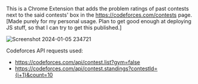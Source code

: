 This is a Chrome Extension that adds the problem ratings of past contests next to the said contests' box in the https://codeforces.com/contests page.
[Made purely for my personal usage. Plan to get good enough at deploying JS stuff, so that I can try to get this published.]

![Screenshot 2024-01-05 234721](https://github.com/Boltnav/CodeforcesPlugin/assets/119060148/b45108e6-74be-4161-9a32-3cbeb13bc38a)


Codeforces API requests used:
- https://codeforces.com/api/contest.list?gym=false
- https://codeforces.com/api/contest.standings?contestId={i+1}&count=10
  
